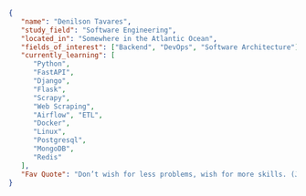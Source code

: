 <!-- ## Hi there<img src="https://media.giphy.com/media/hvRJCLFzcasrR4ia7z/giphy.gif" width="30px"/> -->
```json
{
   "name": "Denilson Tavares",
   "study_field": "Software Engineering",
   "located_in": "Somewhere in the Atlantic Ocean",
   "fields_of_interest": ["Backend", "DevOps", "Software Architecture"],
   "currently_learning": [
      "Python",
      "FastAPI",
      "Django",
      "Flask",
      "Scrapy",
      "Web Scraping",
      "Airflow", "ETL",
      "Docker",
      "Linux",
      "Postgresql",
      "MongoDB",
      "Redis"
   ],
   "Fav Quote": "Don’t wish for less problems, wish for more skills. (John Earl Shoaff)"
}
```

